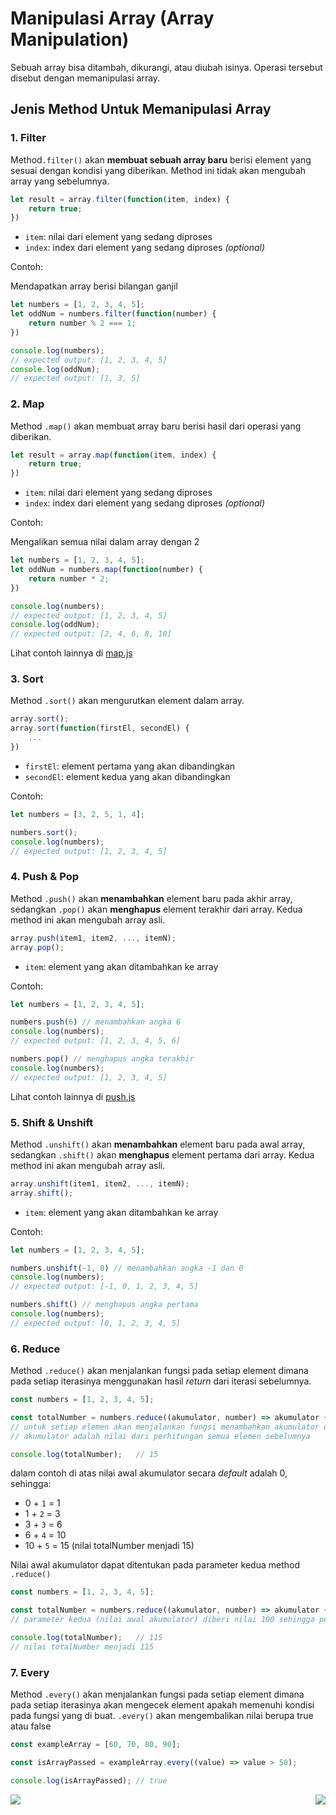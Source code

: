 # Manipulasi Array (Array Manipulation)

Sebuah array bisa ditambah, dikurangi, atau diubah isinya. Operasi tersebut disebut dengan memanipulasi array.

## Jenis Method Untuk Memanipulasi Array

### 1. Filter

Method`.filter()` akan **membuat sebuah array baru** berisi element yang sesuai dengan kondisi yang diberikan. Method ini tidak akan mengubah array yang sebelumnya.

```js
let result = array.filter(function(item, index) {
	return true;
})
```

- `item`: nilai dari element yang sedang diproses
- `index`: index dari element yang sedang diproses *(optional)*

Contoh:

Mendapatkan array berisi bilangan ganjil

```js
let numbers = [1, 2, 3, 4, 5];
let oddNum = numbers.filter(function(number) {
	return number % 2 === 1;
})

console.log(numbers);
// expected output: [1, 2, 3, 4, 5]
console.log(oddNum);
// expected output: [1, 3, 5]
```

### 2. Map

Method `.map()` akan membuat array baru berisi hasil dari operasi yang diberikan.

```js
let result = array.map(function(item, index) {
	return true;
})
```

- `item`: nilai dari element yang sedang diproses
- `index`: index dari element yang sedang diproses *(optional)*

Contoh:

Mengalikan semua nilai dalam array dengan 2

```js
let numbers = [1, 2, 3, 4, 5];
let oddNum = numbers.map(function(number) {
	return number * 2;
})

console.log(numbers);
// expected output: [1, 2, 3, 4, 5]
console.log(oddNum);
// expected output: [2, 4, 6, 8, 10]
```
Lihat contoh lainnya di [map.js](map.js)

### 3. Sort

Method `.sort()` akan mengurutkan element dalam array.

```js
array.sort();
array.sort(function(firstEl, secondEl) {
	...
})
```

- `firstEl`: element pertama yang akan dibandingkan
- `secondEl`: element kedua yang akan dibandingkan

Contoh:

```js
let numbers = [3, 2, 5, 1, 4];

numbers.sort();
console.log(numbers);
// expected output: [1, 2, 3, 4, 5]
```

### 4. Push & Pop

Method `.push()` akan **menambahkan** element baru pada akhir array, sedangkan `.pop()` akan **menghapus** element terakhir dari array. Kedua method ini akan mengubah array asli.

```js
array.push(item1, item2, ..., itemN);
array.pop();
```

- `item`: element yang akan ditambahkan ke array

Contoh:

```js
let numbers = [1, 2, 3, 4, 5];

numbers.push(6) // menambahkan angka 6
console.log(numbers);
// expected output: [1, 2, 3, 4, 5, 6]

numbers.pop() // menghapus angka terakhir
console.log(numbers);
// expected output: [1, 2, 3, 4, 5]
```
Lihat contoh lainnya di [push.js](push.js)

### 5. Shift & Unshift

Method `.unshift()` akan **menambahkan** element baru pada awal array, sedangkan `.shift()` akan **menghapus** element pertama dari array. Kedua method ini akan mengubah array asli.

```js
array.unshift(item1, item2, ..., itemN);
array.shift();
```

- `item`: element yang akan ditambahkan ke array

Contoh:

```js
let numbers = [1, 2, 3, 4, 5];

numbers.unshift(-1, 0) // menambahkan angka -1 dan 0
console.log(numbers);
// expected output: [-1, 0, 1, 2, 3, 4, 5]

numbers.shift() // menghapus angka pertama
console.log(numbers);
// expected output: [0, 1, 2, 3, 4, 5]
```

### 6. Reduce

Method `.reduce()` akan menjalankan fungsi pada setiap element dimana pada setiap iterasinya menggunakan hasil *return* dari iterasi sebelumnya.

```js
const numbers = [1, 2, 3, 4, 5];

const totalNumber = numbers.reduce((akumulator, number) => akumulator + number);
// untuk setiap elemen akan menjalankan fungsi menambahkan akumulator dengan nilai dirinya
// akumulator adalah nilai dari perhitungan semua elemen sebelumnya

console.log(totalNumber);	// 15
```

dalam contoh di atas nilai awal akumulator secara *default* adalah 0, sehingga:
- 0 + `1` = 1
- 1 + `2` = 3
- 3 + `3` = 6
- 6 + `4` = 10
- 10 + `5` = 15 (nilai totalNumber menjadi 15)

Nilai awal akumulator dapat ditentukan pada parameter kedua method `.reduce()`

```js
const numbers = [1, 2, 3, 4, 5];

const totalNumber = numbers.reduce((akumulator, number) => akumulator + number, 100);
// parameter kedua (nilai awal akumulator) diberi nilai 100 sehingga perhitungan dimulai dari 100

console.log(totalNumber);	// 115
// nilai totalNumber menjadi 115
```

### 7. Every
Method `.every()` akan menjalankan fungsi pada setiap element dimana pada setiap iterasinya akan mengecek element apakah memenuhi kondisi pada fungsi yang di buat. `.every()` akan mengembalikan nilai berupa true atau false

```js
const exampleArray = [60, 70, 80, 90];

const isArrayPassed = exampleArray.every((value) => value > 50);

console.log(isArrayPassed); // true
```

[<img align="left" src="https://api.bellshade.org/badge/navigation?badgeType=previous&text=Array" />](../009_array)

[<img align="right" src="https://api.bellshade.org/badge/navigation?badgeType=next&text=Object" />](../011_object)
